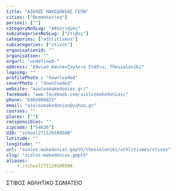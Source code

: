 ```yaml
---
title: "ΑΙΟΛΟΣ ΜΑΚΕΔΟΝΙΑΣ ΓΕΠΘ"
cities: ["Θεσσαλονίκη"]
perioxi: [""]
categoryNoSLug: "Αθλητισμός"
subcategoriesNoSLug: ["Στίβος"]
categories: ["athlitismos"]
subcategories: ["stivos"]
organisationid: ""
organisation: ""
orgurl: "undefined-"
address: "Εθνικό Καυτανζόγλειο Στάδιο, Thessaloníki"
logoimg: ""
profilePhoto : "downloaded"
coverPhoto : "downloaded"
website: "aiolosmakedonias.gr/"
facebook: "www.facebook.com/aiolosmakedonias/"
phone: "6984906025"
email: "aiolosmakedonias@yahoo.gr"
courses: ""
places: [""]
rensponsibles: ""
zipcode: ["54636"]
UID: "school271120180500"
latitude: ""
longitude: ""
url: "aiolos-makedonias-gepth/thessaloniki/athlitismos/stivos"
slug: "aiolos-makedonias-gepth"
aliases:
    - /school271120180500
---
```



ΣΤΙΒΟΣ ΑΘΛΗΤΙΚΟ ΣΩΜΑΤΕΙΟ

